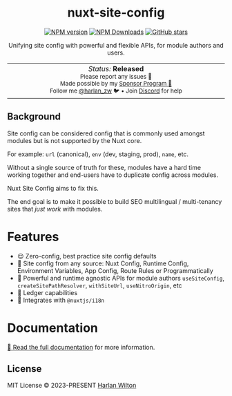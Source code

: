 <h1 align='center'>nuxt-site-config</h1>

<p align="center">
<a href='https://github.com/harlan-zw/nuxt-site-config/actions/workflows/test.yml'>
</a>
<a href="https://www.npmjs.com/package/nuxt-site-config" target="__blank"><img src="https://img.shields.io/npm/v/nuxt-site-config?style=flat&colorA=002438&colorB=28CF8D" alt="NPM version"></a>
<a href="https://www.npmjs.com/package/nuxt-site-config" target="__blank"><img alt="NPM Downloads" src="https://img.shields.io/npm/dm/nuxt-site-config?flat&colorA=002438&colorB=28CF8D"></a>
<a href="https://github.com/harlan-zw/nuxt-site-config" target="__blank"><img alt="GitHub stars" src="https://img.shields.io/github/stars/harlan-zw/nuxt-site-config?flat&colorA=002438&colorB=28CF8D"></a>
</p>

<p align="center">
Unifying site config with powerful and flexible APIs, for module authors and users.
</p>

<p align="center">
<table>
<tbody>
<td align="center">
<img width="800" height="0" /><br>
<i>Status:</i> <b>Released</b> <br>
<sup> Please report any issues 🐛</sup><br>
<sub>Made possible by my <a href="https://github.com/sponsors/harlan-zw">Sponsor Program 💖</a><br> Follow me <a href="https://twitter.com/harlan_zw">@harlan_zw</a> 🐦 • Join <a href="https://discord.gg/275MBUBvgP">Discord</a> for help</sub><br>
<img width="800" height="0" />
</td>
</tbody>
</table>
</p>

## Background

Site config can be considered config that is commonly used amongst modules but is not supported by the Nuxt core.

For example: `url` (canonical), `env` (dev, staging, prod), `name`, etc.

Without a single source of truth for these, modules have a hard time working together and end-users have to duplicate config across modules.

Nuxt Site Config aims to fix this.

The end goal is to make it possible to build SEO multilingual / multi-tenancy sites that
_just work_ with modules.

# Features

- 😌 Zero-config, best practice site config defaults
- 🎨 Site config from any source: Nuxt Config, Runtime Config, Environment Variables, App Config, Route Rules or Programmatically
- 🚀 Powerful and runtime agnostic APIs for module authors `useSiteConfig`, `createSitePathResolver`, `withSiteUrl`, `useNitroOrigin`, etc
- 🤖 Ledger capabilities
- 🤝 Integrates with `@nuxtjs/i18n`

# Documentation

[📖 Read the full documentation](https://nuxtseo.com/site-config) for more information.

## License

MIT License © 2023-PRESENT [Harlan Wilton](https://github.com/harlan-zw)
